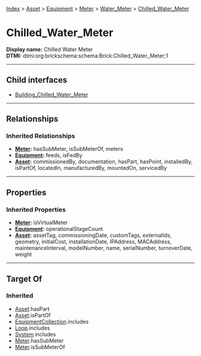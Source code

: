 [Index](../../../../../index.md) > [Asset](../../../../Asset.md) > [Equipment](../../../Equipment.md) > [Meter](../../Meter.md) > [Water_Meter](../Water_Meter.md) > [Chilled_Water_Meter](#)
# Chilled_Water_Meter

**Display name:** Chilled Water Meter<br />
**DTMI:** dtmi:org:brickschema:schema:Brick:Chilled_Water_Meter;1

---

## Child interfaces
* [Building_Chilled_Water_Meter](Building_Chilled_Water_Meter.md)

---

## Relationships

### Inherited Relationships
* **[Meter](../../Meter.md):** hasSubMeter, isSubMeterOf, meters
* **[Equipment](../../../Equipment.md):** feeds, isFedBy
* **[Asset](../../../../Asset.md):** commissionedBy, documentation, hasPart, hasPoint, installedBy, isPartOf, locatedIn, manufacturedBy, mountedOn, servicedBy

---

## Properties

### Inherited Properties
* **[Meter](../../Meter.md):** isVirtualMeter
* **[Equipment](../../../Equipment.md):** operationalStageCount
* **[Asset](../../../../Asset.md):** assetTag, commissioningDate, customTags, externalIds, geometry, initialCost, installationDate, IPAddress, MACAddress, maintenanceInterval, modelNumber, name, serialNumber, turnoverDate, weight

---

## Target Of
### Inherited
* [Asset](../../../../Asset.md).hasPart
* [Asset](../../../../Asset.md).isPartOf
* [EquipmentCollection](../../../../../Collection/EquipmentCollection.md).includes
* [Loop](../../../../../Collection/Loop/Loop.md).includes
* [System](../../../../../Collection/System/System.md).includes
* [Meter](../../Meter.md).hasSubMeter
* [Meter](../../Meter.md).isSubMeterOf
